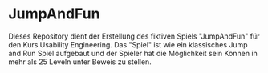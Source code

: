 # JumpAndFun
Dieses Repository dient der Erstellung des fiktiven Spiels "JumpAndFun" für den Kurs Usability Engineering.
Das "Spiel" ist wie ein klassisches Jump and Run Spiel aufgebaut und der Spieler hat die Möglichkeit sein Können in mehr als 25 Leveln unter Beweis zu stellen.

